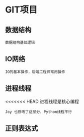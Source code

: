 # GIT项目

## 数据结构
    数据结构基础逻辑
## IO网络
    IO的基本操作，后端工程师常用操作
## 进程线程
<<<<<<< HEAD
    进程线程是核心编程

    Joy 也修改了这部分，Python线程不行

## 正则表达式


